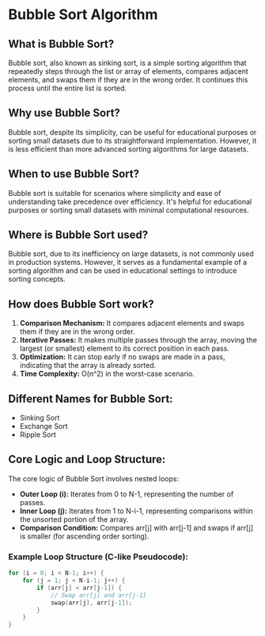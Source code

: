 # Bubble Sort Algorithm

## What is Bubble Sort?
Bubble sort, also known as sinking sort, is a simple sorting algorithm that repeatedly steps through the list or array of elements, compares adjacent elements, and swaps them if they are in the wrong order. It continues this process until the entire list is sorted.

## Why use Bubble Sort?
Bubble sort, despite its simplicity, can be useful for educational purposes or sorting small datasets due to its straightforward implementation. However, it is less efficient than more advanced sorting algorithms for large datasets.

## When to use Bubble Sort?
Bubble sort is suitable for scenarios where simplicity and ease of understanding take precedence over efficiency. It's helpful for educational purposes or sorting small datasets with minimal computational resources.

## Where is Bubble Sort used?
Bubble sort, due to its inefficiency on large datasets, is not commonly used in production systems. However, it serves as a fundamental example of a sorting algorithm and can be used in educational settings to introduce sorting concepts.

## How does Bubble Sort work?
1. **Comparison Mechanism:** It compares adjacent elements and swaps them if they are in the wrong order.
2. **Iterative Passes:** It makes multiple passes through the array, moving the largest (or smallest) element to its correct position in each pass.
3. **Optimization:** It can stop early if no swaps are made in a pass, indicating that the array is already sorted.
4. **Time Complexity:** O(n^2) in the worst-case scenario.

## Different Names for Bubble Sort:
- Sinking Sort
- Exchange Sort
- Ripple Sort

## Core Logic and Loop Structure:
The core logic of Bubble Sort involves nested loops:
- **Outer Loop (i):** Iterates from 0 to N-1, representing the number of passes.
- **Inner Loop (j):** Iterates from 1 to N-i-1, representing comparisons within the unsorted portion of the array.
- **Comparison Condition:** Compares arr[j] with arr[j-1] and swaps if arr[j] is smaller (for ascending order sorting).

### Example Loop Structure (C-like Pseudocode):
```c
for (i = 0; i < N-1; i++) {
    for (j = 1; j < N-i-1; j++) {
        if (arr[j] < arr[j-1]) {
            // Swap arr[j] and arr[j-1]
            swap(arr[j], arr[j-1]);
        }
    }
}
```
